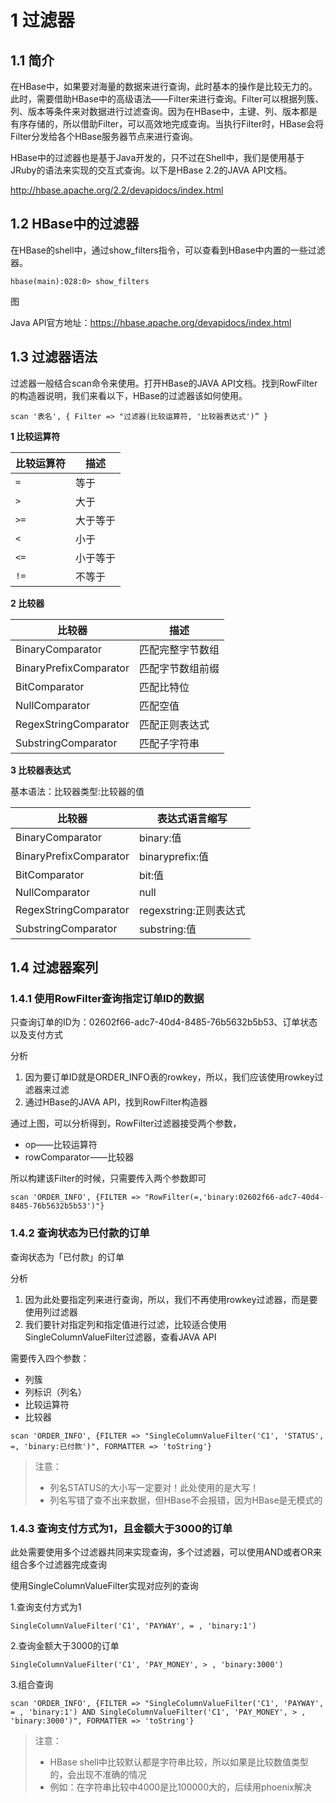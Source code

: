 # 1 过滤器

## 1.1 简介
在HBase中，如果要对海量的数据来进行查询，此时基本的操作是比较无力的。此时，需要借助HBase中的高级语法——Filter来进行查询。Filter可以根据列簇、列、版本等条件来对数据进行过滤查询。因为在HBase中，主键、列、版本都是有序存储的，所以借助Filter，可以高效地完成查询。当执行Filter时，HBase会将Filter分发给各个HBase服务器节点来进行查询。

HBase中的过滤器也是基于Java开发的，只不过在Shell中，我们是使用基于JRuby的语法来实现的交互式查询。以下是HBase 2.2的JAVA API文档。

http://hbase.apache.org/2.2/devapidocs/index.html

## 1.2 HBase中的过滤器
在HBase的shell中，通过show_filters指令，可以查看到HBase中内置的一些过滤器。
``` 
hbase(main):028:0> show_filters
```

图

Java API官方地址：https://hbase.apache.org/devapidocs/index.html

## 1.3 过滤器语法
过滤器一般结合scan命令来使用。打开HBase的JAVA API文档。找到RowFilter的构造器说明，我们来看以下，HBase的过滤器该如何使用。
```
scan '表名', { Filter => "过滤器(比较运算符, '比较器表达式')” }
```

**1 比较运算符**

| 比较运算符   | 描述
| --- | ---
| `=`   | 等于
| `>`   | 大于
| `>=`  | 大于等于
| `<`   | 小于
| `<=`  | 小于等于
| `!=`  | 不等于

**2 比较器**

| 比较器 | 描述
| --- | ---
| BinaryComparator    | 匹配完整字节数组
| BinaryPrefixComparator  | 匹配字节数组前缀
| BitComparator   | 匹配比特位
| NullComparator  | 匹配空值
| RegexStringComparator   | 匹配正则表达式
| SubstringComparator | 匹配子字符串

**3 比较器表达式**

基本语法：比较器类型:比较器的值

| 比较器 | 表达式语言缩写
| --- | ---
| BinaryComparator    | binary:值
| BinaryPrefixComparator  | binaryprefix:值
| BitComparator   | bit:值
| NullComparator  | null
| RegexStringComparator   | regexstring:正则表达式
| SubstringComparator | substring:值

## 1.4 过滤器案列

### 1.4.1 使用RowFilter查询指定订单ID的数据

只查询订单的ID为：02602f66-adc7-40d4-8485-76b5632b5b53、订单状态以及支付方式

分析
1. 因为要订单ID就是ORDER_INFO表的rowkey，所以，我们应该使用rowkey过滤器来过滤
2. 通过HBase的JAVA API，找到RowFilter构造器

通过上图，可以分析得到，RowFilter过滤器接受两个参数，
- op——比较运算符
- rowComparator——比较器

所以构建该Filter的时候，只需要传入两个参数即可
``` 
scan 'ORDER_INFO', {FILTER => "RowFilter(=,'binary:02602f66-adc7-40d4-8485-76b5632b5b53')"}
```

### 1.4.2 查询状态为已付款的订单
查询状态为「已付款」的订单

分析
1. 因为此处要指定列来进行查询，所以，我们不再使用rowkey过滤器，而是要使用列过滤器
2. 我们要针对指定列和指定值进行过滤，比较适合使用SingleColumnValueFilter过滤器，查看JAVA API

需要传入四个参数：
- 列簇
- 列标识（列名）
- 比较运算符
- 比较器

``` 
scan 'ORDER_INFO', {FILTER => "SingleColumnValueFilter('C1', 'STATUS', =, 'binary:已付款')", FORMATTER => 'toString'}
```

> 注意：
> - 列名STATUS的大小写一定要对！此处使用的是大写！
> - 列名写错了查不出来数据，但HBase不会报错，因为HBase是无模式的

### 1.4.3 查询支付方式为1，且金额大于3000的订单
此处需要使用多个过滤器共同来实现查询，多个过滤器，可以使用AND或者OR来组合多个过滤器完成查询

使用SingleColumnValueFilter实现对应列的查询

1.查询支付方式为1
``` 
SingleColumnValueFilter('C1', 'PAYWAY', = , 'binary:1')
```

2.查询金额大于3000的订单
``` 
SingleColumnValueFilter('C1', 'PAY_MONEY', > , 'binary:3000')
```

3.组合查询
``` 
scan 'ORDER_INFO', {FILTER => "SingleColumnValueFilter('C1', 'PAYWAY', = , 'binary:1') AND SingleColumnValueFilter('C1', 'PAY_MONEY', > , 'binary:3000')", FORMATTER => 'toString'}
```

> 注意：
> - HBase shell中比较默认都是字符串比较，所以如果是比较数值类型的，会出现不准确的情况
> - 例如：在字符串比较中4000是比100000大的，后续用phoenix解决
